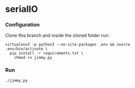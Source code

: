 # serialIO

### Configuration

Clone this branch and inside the cloned folder run:

```{r, engine='bash'}
virtualenv3 -p python3 --no-site-packages .env && source .env/bin/activate \
  pip install -r requirements.txt \
    chmod +x jimmy.py
```

### Run
```{r, engine='bash'}
./jimmy.py
```
